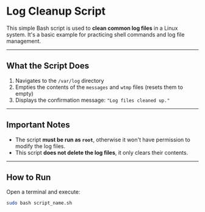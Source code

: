 # Log Cleanup Script

This simple Bash script is used to **clean common log files** in a Linux system. It's a basic example for practicing shell commands and log file management.

---

## What the Script Does

1. Navigates to the `/var/log` directory  
2. Empties the contents of the `messages` and `wtmp` files (resets them to empty)  
3. Displays the confirmation message: `"Log files cleaned up."`

---

## Important Notes

- The script **must be run as `root`**, otherwise it won't have permission to modify the log files.  
- This script **does not delete the log files**, it only clears their contents.

---

## How to Run

Open a terminal and execute:

```bash
sudo bash script_name.sh
